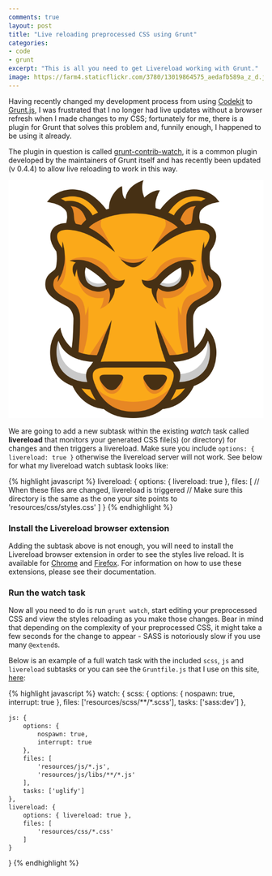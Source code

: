 ```yaml
---
comments: true
layout: post
title: "Live reloading preprocessed CSS using Grunt"
categories:
- code
- grunt
excerpt: "This is all you need to get Livereload working with Grunt."
image: https://farm4.staticflickr.com/3780/13019864575_aedafb589a_z_d.jpg
---
```


Having recently changed my development process from using [Codekit](http://incident57.com/codekit/) to [Grunt.js](http://gruntjs.com), I was frustrated that I no longer had live updates without a browser refresh when I made changes to my CSS; fortunately for me, there is a plugin for Grunt that solves this problem and, funnily enough, I happened to be using it already.

The plugin in question is called [grunt-contrib-watch](https://github.com/gruntjs/grunt-contrib-watch), it is a common plugin developed by the maintainers of Grunt itself and has recently been updated (v 0.4.4) to allow live reloading to work in this way.

<img src="/img/posts/grunt-logo.svg" alt="Grunt logo" class="no-shadow">

We are going to add a new subtask within the existing _watch_ task called **livereload** that monitors your generated CSS file(s) (or directory) for changes and then triggers a livereload. Make sure you include `options: { livereload: true }` otherwise the livereload server will not work. See below for what my livereload watch subtask looks like:

{% highlight javascript %}
livereload: {
	options: { livereload: true },
	files: [
		// When these files are changed, livereload is triggered
		// Make sure this directory is the same as the one your site points to
		'resources/css/styles.css'
	]
}
{% endhighlight %}

### Install the Livereload browser extension
Adding the subtask above is not enough, you will need to install the Livereload browser extension in order to see the styles live reload. It is available for [Chrome](https://chrome.google.com/webstore/detail/livereload/jnihajbhpnppcggbcgedagnkighmdlei) and [Firefox](https://addons.mozilla.org/en-us/firefox/addon/livereload/). For information on how to use these extensions, please see their documentation.

### Run the watch task
Now all you need to do is run `grunt watch`, start editing your preprocessed CSS and view the styles reloading as you make those changes. Bear in mind that depending on the complexity of your preprocessed CSS, it might take a few seconds for the change to appear - SASS is notoriously slow if you use many `@extend`s.

Below is an example of a full watch task with the included `scss`, `js` and `livereload` subtasks or you can see the `Gruntfile.js` that I use on this site, [here](https://github.com/mrmartineau/martineau.tv/blob/master/Gruntfile.js):

{% highlight javascript %}
watch: {
  scss: {
    	options: {
			nospawn: true,
			interrupt: true
		},
		files: ['resources/scss/**/*.scss'],
		tasks: ['sass:dev']
	},

	js: {
		options: {
			nospawn: true,
			interrupt: true
		},
		files: [
			'resources/js/*.js',
			'resources/js/libs/**/*.js'
		],
		tasks: ['uglify']
	},
	livereload: {
		options: { livereload: true },
		files: [
			'resources/css/*.css'
		]
	}
}
{% endhighlight %}
